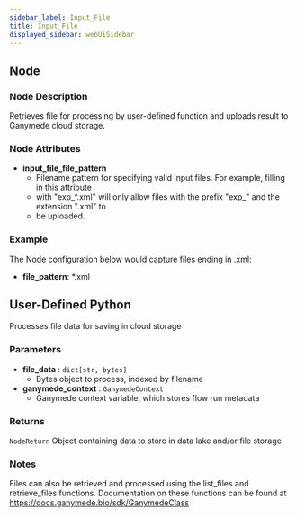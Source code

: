 ```yaml
---
sidebar_label: Input_File
title: Input_File
displayed_sidebar: webUiSidebar
---
```


## Node

### Node Description

Retrieves file for processing by user-defined function and uploads
result to Ganymede cloud storage.

### Node Attributes

- **input_file_file_pattern**
  - Filename pattern for specifying valid input files.  For example, filling in this attribute
  - with "exp_*.xml" will only allow files with the prefix "exp_" and the extension ".xml" to
  - be uploaded.

### Example

The Node configuration below would capture files ending in .xml:

- **file_pattern**: *.xml

## User-Defined Python

Processes file data for saving in cloud storage

### Parameters

- **file_data** : `dict[str, bytes]`
    - Bytes object to process, indexed by filename
- **ganymede_context** : `GanymedeContext`
    - Ganymede context variable, which stores flow run metadata

### Returns

`NodeReturn`
  Object containing data to store in data lake and/or file storage

### Notes

Files can also be retrieved and processed using the list_files and retrieve_files functions.
Documentation on these functions can be found at https://docs.ganymede.bio/sdk/GanymedeClass